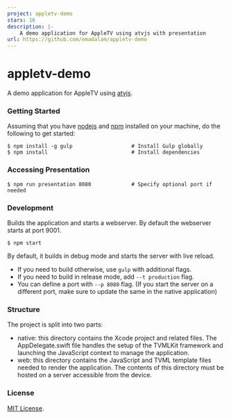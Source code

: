 ```yaml
---
project: appletv-demo
stars: 16
description: |-
    A demo application for AppleTV using atvjs with presentation
url: https://github.com/emadalam/appletv-demo
---
```


# appletv-demo
A demo application for AppleTV using [atvjs](https://github.com/emadalam/atvjs).

### Getting Started

Assuming that you have [nodejs](https://nodejs.org/) and [npm](https://www.npmjs.com/) installed on your machine, do the following to get started:

```shell
$ npm install -g gulp                   # Install Gulp globally
$ npm install                           # Install dependencies
```

### Accessing Presentation

```shell
$ npm run presentation 8080             # Specify optional port if needed
```

### Development
Builds the application and starts a webserver. By default the webserver starts at port 9001.

```shell
$ npm start
```

By default, it builds in debug mode and starts the server with live reload.

* If you need to build otherwise, use `gulp` with additional flags.
* If you need to build in release mode, add `--t production` flag.
* You can define a port with `--p 8080` flag. (If you start the server on a different port, make sure to update the same in the native application)

### Structure
The project is split into two parts:

- native: this directory contains the Xcode project and related files. The AppDelegate.swift file handles the setup of the TVMLKit framework and launching the JavaScript context to manage the application.
- web: this directory contains the JavaScript and TVML template files needed to render the application. The contents of this directory must be hosted on a server accessible from the device.

### License
[MIT License](http://opensource.org/licenses/MIT).

